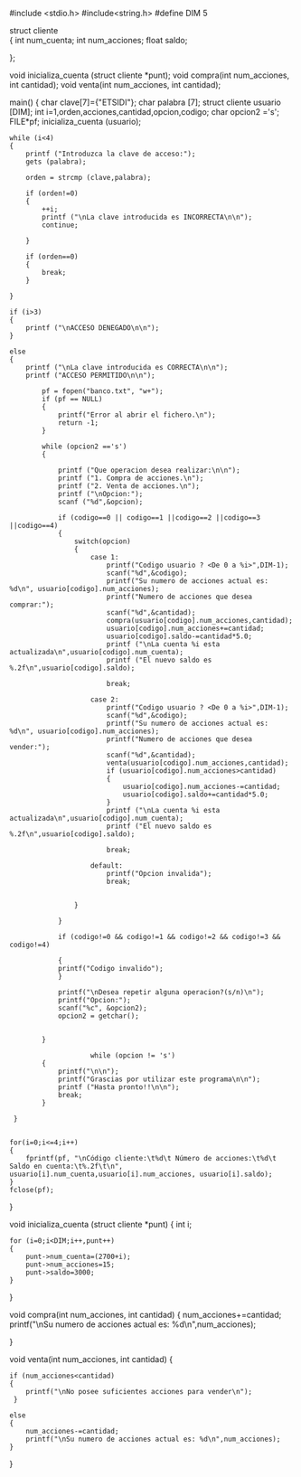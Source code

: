 #include <stdio.h>
#include<string.h>
#define DIM 5


struct cliente  
{ 
	int num_cuenta; 
	int num_acciones; 
	float saldo;

};

void inicializa_cuenta (struct cliente *punt);
void compra(int num_acciones, int cantidad); 
void venta(int num_acciones, int cantidad);


main()
{
	char clave[7]={"ETSIDI"};
	char palabra [7];
	struct cliente usuario [DIM];
	int i=1,orden,acciones,cantidad,opcion,codigo;
	char opcion2 ='s';
	FILE*pf;
	inicializa_cuenta (usuario);
	
	
	
	while (i<4)
	{
		printf ("Introduzca la clave de acceso:");
		gets (palabra);
		
		orden = strcmp (clave,palabra);
		
		if (orden!=0)
		{
			++i;
			printf ("\nLa clave introducida es INCORRECTA\n\n");
			continue;
			
		}
		
		if (orden==0)
		{
			break;
		}
		
	}

	if (i>3)
	{
		printf ("\nACCESO DENEGADO\n\n");		
	}
	
	else
	{
		printf ("\nLa clave introducida es CORRECTA\n\n");
		printf ("ACCESO PERMITIDO\n\n");
		
			pf = fopen("banco.txt", "w+"); 
			if (pf == NULL) 
			{ 	
				printf("Error al abrir el fichero.\n"); 
				return -1;
			}
			
			while (opcion2 =='s')
			{
			
				printf ("Que operacion desea realizar:\n\n");
				printf ("1. Compra de acciones.\n");
			  	printf ("2. Venta de acciones.\n");
			   	printf ("\nOpcion:");
			  	scanf ("%d",&opcion);
			  	
				if (codigo==0 || codigo==1 ||codigo==2 ||codigo==3 ||codigo==4)
				{
					switch(opcion)
				  	{
				    	case 1:
				    		printf("Codigo usuario ? <De 0 a %i>",DIM-1);
							scanf("%d",&codigo);
				            printf("Su numero de acciones actual es: %d\n", usuario[codigo].num_acciones);
				            printf("Numero de acciones que desea comprar:");
				            scanf("%d",&cantidad);
				            compra(usuario[codigo].num_acciones,cantidad);
				            usuario[codigo].num_acciones+=cantidad; 
				            usuario[codigo].saldo-=cantidad*5.0;
				            printf ("\nLa cuenta %i esta actualizada\n",usuario[codigo].num_cuenta);
				            printf ("El nuevo saldo es %.2f\n",usuario[codigo].saldo);
				                   
				            break;
				    
				    	case 2:
				    		printf("Codigo usuario ? <De 0 a %i>",DIM-1);
							scanf("%d",&codigo);
				            printf("Su numero de acciones actual es: %d\n", usuario[codigo].num_acciones);
				            printf("Numero de acciones que desea vender:");
				            scanf("%d",&cantidad);
				            venta(usuario[codigo].num_acciones,cantidad);
				            if (usuario[codigo].num_acciones>cantidad) 
							{
								usuario[codigo].num_acciones-=cantidad; 
								usuario[codigo].saldo+=cantidad*5.0;
							}
				            printf ("\nLa cuenta %i esta actualizada\n",usuario[codigo].num_cuenta);
				            printf ("El nuevo saldo es %.2f\n",usuario[codigo].saldo);
				            
				        	break;
				            
				    	default:
				            printf("Opcion invalida");
				            break;
				
			    	
					}
				
				}
				
				if (codigo!=0 && codigo!=1 && codigo!=2 && codigo!=3 && codigo!=4)
				
				{
				printf("Codigo invalido");	
				}
			
				printf("\nDesea repetir alguna operacion?(s/n)\n");
				printf("Opcion:");
				scanf("%c", &opcion2);
				opcion2 = getchar();
			
			
			}
			    
						while (opcion != 's')
			{
				printf("\n\n");
				printf("Grascias por utilizar este programa\n\n");
				printf ("Hasta pronto!!\n\n");
				break;		
			}

 	 }
	
	
	for(i=0;i<=4;i++)	
	{
		fprintf(pf, "\nCódigo cliente:\t%d\t Número de acciones:\t%d\t Saldo en cuenta:\t%.2f\t\n", usuario[i].num_cuenta,usuario[i].num_acciones, usuario[i].saldo);
	}
	fclose(pf); 
	
}


void inicializa_cuenta (struct cliente *punt) 
{ 
	int i;

	for (i=0;i<DIM;i++,punt++)
	{
		punt->num_cuenta=(2700+i);
		punt->num_acciones=15;
		punt->saldo=3000;
	}
}

void compra(int num_acciones, int cantidad) 
{ 
	num_acciones+=cantidad; 
	printf("\nSu numero de acciones actual es: %d\n",num_acciones);
	
}

void venta(int num_acciones, int cantidad) 
{ 
	
	if (num_acciones<cantidad)
	{
	 	printf("\nNo posee suficientes acciones para vender\n"); 
	 }
	
	else 
	{
		num_acciones-=cantidad; 
		printf("\nSu numero de acciones actual es: %d\n",num_acciones); 
	}
}
		
